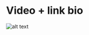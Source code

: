 # Video + link bio


![alt text](https://scontent.fhan14-4.fna.fbcdn.net/v/t39.30808-6/339645486_766906628083966_8240440081860585702_n.jpg?_nc_cat=102&ccb=1-7&_nc_sid=730e14&_nc_ohc=qPg_ZzketnUAX_VNV8W&_nc_ht=scontent.fhan14-4.fna&oh=00_AfDlFqwynmcj8R8l0ImWfM3SpGpGzdVF2HDNV7W6uglSSA&oe=642FDE0E)
